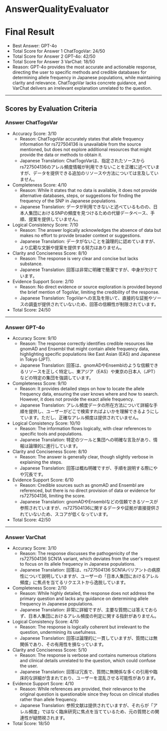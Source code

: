 # AnswerQualityEvaluator

# Final Result

- Best Answer: GPT-4o
- Total Score for Answer 1 ChatTogoVar: 24/50
- Total Score for Answer 2 GPT-4o: 42/50
- Total Score for Answer 3 VarChat: 18/50
- Reason: GPT-4o provides the most accurate and actionable response, directing the user to specific methods and credible databases for determining allele frequency in Japanese populations, while maintaining clarity and relevance. ChatTogoVar lacks concrete guidance, and VarChat delivers an irrelevant explanation unrelated to the question.

---

## Scores by Evaluation Criteria

### Answer ChatTogoVar
- Accuracy Score: 3/10
  - Reason: ChatTogoVar accurately states that allele frequency information for rs727504136 is unavailable from the source mentioned, but does not explore additional resources that might provide the data or methods to obtain it.  
  - Japanese Translation: ChatTogoVarは、指定されたソースからrs727504136のアレル頻度情報が利用できないことを正確に述べていますが、データを提供できる追加のリソースや方法については言及していません。
- Completeness Score: 4/10
  - Reason: While it states that no data is available, it does not provide alternative databases, steps, or suggestions for finding the frequency of the SNP in Japanese populations.  
  - Japanese Translation: データが利用できないと述べているものの、日本人集団におけるSNPの頻度を見つけるための代替データベース、手順、提案を提供していません。
- Logical Consistency Score: 7/10
  - Reason: The answer logically acknowledges the absence of data but makes no effort to provide broader context or suggestions.  
  - Japanese Translation: データがないことを論理的に認めていますが、より広範な文脈や提案を提供する努力はありません。
- Clarity and Conciseness Score: 8/10
  - Reason: The response is very clear and concise but lacks substance.  
  - Japanese Translation: 回答は非常に明確で簡潔ですが、中身が欠けています。
- Evidence Support Score: 2/10
  - Reason: No direct evidence or source exploration is provided beyond the brief mention of TogoVar, limiting the credibility of the response.  
  - Japanese Translation: TogoVarへの言及を除いて、直接的な証拠やソースの調査が提供されていないため、回答の信頼性が制限されています。
- Total Score: 24/50

---

### Answer GPT-4o
- Accuracy Score: 9/10
  - Reason: The response correctly identifies credible resources like gnomAD and Ensembl that might contain allele frequency data, highlighting specific populations like East Asian (EAS) and Japanese in Tokyo (JPT).  
  - Japanese Translation: 回答は、gnomADやEnsemblのような信頼できるリソースを正しく特定し、東アジア（EAS）や東京の日本人（JPT）などの特定の集団を強調しています。
- Completeness Score: 9/10
  - Reason: It provides detailed steps on how to locate the allele frequency data, ensuring the user knows where and how to search. However, it does not provide the exact allele frequency.  
  - Japanese Translation: アレル頻度データの所在方法について詳細な手順を提供し、ユーザーがどこで検索すればよいかを理解できるようにしています。ただし、正確なアレル頻度は提供されていません。
- Logical Consistency Score: 10/10
  - Reason: The information flows logically, with clear references to specific tools and populations.  
  - Japanese Translation: 特定のツールと集団への明確な言及があり、情報は論理的に進行しています。
- Clarity and Conciseness Score: 8/10
  - Reason: The answer is generally clear, though slightly verbose in explaining the steps.  
  - Japanese Translation: 回答は概ね明確ですが、手順を説明する際にやや冗長です。
- Evidence Support Score: 6/10
  - Reason: Credible sources such as gnomAD and Ensembl are referenced, but there is no direct provision of data or evidence for rs727504136, limiting the score.  
  - Japanese Translation: gnomADやEnsemblなどの信頼できるソースが参照されていますが、rs727504136に関するデータや証拠が直接提供されていないため、スコアが低くなっています。
- Total Score: 42/50

---

### Answer VarChat
- Accuracy Score: 3/10
  - Reason: The response discusses the pathogenicity of the rs727504136 SCN1A variant, which deviates from the user's request to focus on its allele frequency in Japanese populations.  
  - Japanese Translation: 回答は、rs727504136 SCN1Aバリアントの病原性について説明していますが、ユーザーの「日本人集団におけるアレル頻度」に焦点を当てるリクエストから逸脱しています。
- Completeness Score: 2/10
  - Reason: While highly detailed, the response does not address the primary question and lacks any guidance on determining allele frequency in Japanese populations.  
  - Japanese Translation: 非常に詳細ですが、主要な質問には答えておらず、日本人集団におけるアレル頻度の判定に関する指針がありません。
- Logical Consistency Score: 4/10
  - Reason: The response is logically coherent but irrelevant to the question, undermining its usefulness.  
  - Japanese Translation: 回答は論理的に一貫していますが、質問には無関係であり、その有用性を損なっています。
- Clarity and Conciseness Score: 5/10
  - Reason: The response is verbose and contains numerous citations and clinical details unrelated to the question, which could confuse the user.  
  - Japanese Translation: 回答は冗長で、質問に無関係な多くの引用や臨床的な詳細が含まれており、ユーザーを混乱させる可能性があります。
- Evidence Support Score: 4/10
  - Reason: While references are provided, their relevance to the original question is questionable since they focus on clinical studies rather than allele frequency.  
  - Japanese Translation: 参照文献は提供されていますが、それらが「アレル頻度」ではなく臨床研究に焦点を当てているため、元の質問との関連性が疑問視されます。
- Total Score: 18/50